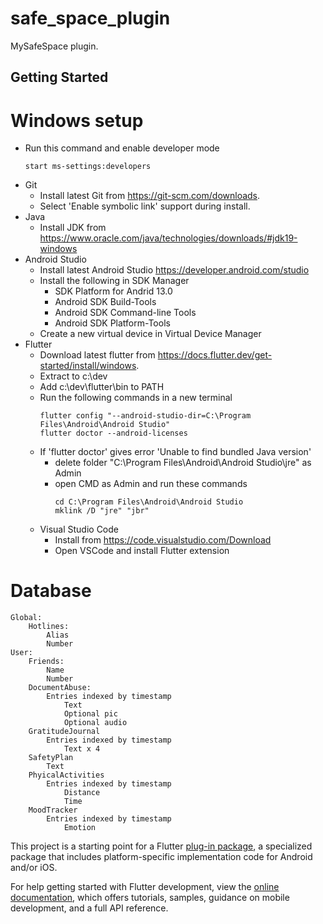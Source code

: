 # safe_space_plugin

MySafeSpace plugin.

## Getting Started

# Windows setup
* Run this command and enable developer mode
    ```
    start ms-settings:developers
    ```
* Git
  * Install latest Git from https://git-scm.com/downloads.
  * Select 'Enable symbolic link' support during install.
* Java
  * Install JDK from https://www.oracle.com/java/technologies/downloads/#jdk19-windows
* Android Studio
  * Install latest Android Studio https://developer.android.com/studio
  * Install the following in SDK Manager
    * SDK Platform for Andrid 13.0
    * Android SDK Build-Tools
    * Android SDK Command-line Tools
    * Android SDK Platform-Tools
  * Create a new virtual device in Virtual Device Manager
* Flutter
  * Download latest flutter from https://docs.flutter.dev/get-started/install/windows.
  * Extract to c:\dev
  * Add c:\dev\flutter\bin to PATH
  * Run the following commands in a new terminal
    ```
    flutter config "--android-studio-dir=C:\Program Files\Android\Android Studio"
    flutter doctor --android-licenses
    ```
  * If 'flutter doctor' gives error 'Unable to find bundled Java version'
    * delete folder "C:\Program Files\Android\Android Studio\jre" as Admin
    * open CMD as Admin and run these commands
      ```
      cd C:\Program Files\Android\Android Studio
      mklink /D "jre" "jbr"
      ```
  * Visual Studio Code
    * Install from https://code.visualstudio.com/Download
    * Open VSCode and install Flutter extension

# Database
  ```
  Global:
      Hotlines:
          Alias
          Number
  User:
      Friends:
          Name
          Number
      DocumentAbuse:
          Entries indexed by timestamp
              Text
              Optional pic
              Optional audio
      GratitudeJournal
          Entries indexed by timestamp
              Text x 4
      SafetyPlan
          Text
      PhyicalActivities
          Entries indexed by timestamp
              Distance
              Time
      MoodTracker
          Entries indexed by timestamp
              Emotion
  ```

This project is a starting point for a Flutter
[plug-in package](https://flutter.dev/developing-packages/),
a specialized package that includes platform-specific implementation code for
Android and/or iOS.

For help getting started with Flutter development, view the
[online documentation](https://flutter.dev/docs), which offers tutorials,
samples, guidance on mobile development, and a full API reference.

